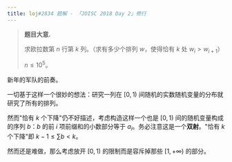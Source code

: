 ```yaml
---
title: loj#2834 题解 - 「JOISC 2018 Day 2」修行
---
```


> **题目大意.**
>
> 求欧拉数第 $n$ 行第 $k$ 列。（求有多少个排列 $w$，使得恰有 $k$ 处 $w_i>w_{i+1}$）
>
> $n\le 10^5$。

新年的军队的前奏。

一切基于这样一个很妙的想法：研究一列在 $[0,1)$ 间随机的实数随机变量的分布就研究了所有的排列。

然而"恰有 $k$ 个下降"仍不好描述，考虑构造这样一个也是 $[0,1)$ 间的随机变量构成的序列 $b$：$b$ 的前 $i$ 项前缀和的小数部分等于 $a_i$。务必注意这是一个**双射**。"恰有 $k$ 个下降"即 $k-1\le \sum b<k$。

然而还是难做，那么考虑放开 $[0,1)$ 的限制而是容斥掉那些 $[1,+\infty)$ 的部分。